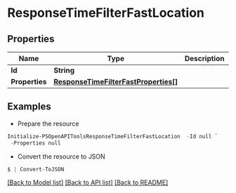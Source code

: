 # ResponseTimeFilterFastLocation
## Properties

Name | Type | Description | Notes
------------ | ------------- | ------------- | -------------
**Id** | **String** |  | 
**Properties** | [**ResponseTimeFilterFastProperties[]**](ResponseTimeFilterFastProperties.md) |  | 

## Examples

- Prepare the resource
```powershell
Initialize-PSOpenAPIToolsResponseTimeFilterFastLocation  -Id null `
 -Properties null
```

- Convert the resource to JSON
```powershell
$ | Convert-ToJSON
```

[[Back to Model list]](../README.md#documentation-for-models) [[Back to API list]](../README.md#documentation-for-api-endpoints) [[Back to README]](../README.md)

